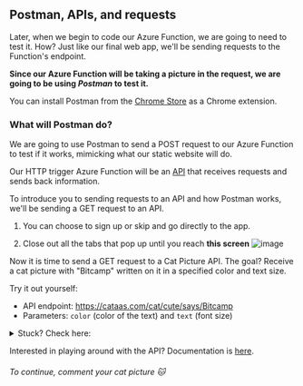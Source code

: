 ## Postman, APIs, and requests

Later, when we begin to code our Azure Function, we are going to need to test it. How? Just like our final web app, we'll be sending requests to the Function's endpoint.

**Since our Azure Function will be taking a picture in the request, we are going to be using *Postman* to test it.**

You can install Postman from the [Chrome Store](https://chrome.google.com/webstore/detail/postman/fhbjgbiflinjbdggehcddcbncdddomop?hl=en) as a Chrome extension.

### What will Postman do?

We are going to use Postman to send a POST request to our Azure Function to test if it works, mimicking what our static website will do.

Our HTTP trigger Azure Function will be an [API](https://www.youtube.com/watch?v=s7wmiS2mSXY) that receives requests and sends back information.

To introduce you to sending requests to an API and how Postman works, we'll be sending a GET request to an API.

1. You can choose to sign up or skip and go directly to the app.

2. Close out all the tabs that pop up until you reach **this screen**
![image](https://user-images.githubusercontent.com/69332964/98034295-c46a9380-1de4-11eb-8f8d-ca508f4e04ef.png)

Now it is time to send a GET request to a Cat Picture API.
The goal? Receive a cat picture with "Bitcamp" written on it in a specified color and text size.

Try it out yourself:
* API endpoint: https://cataas.com/cat/cute/says/Bitcamp
* Parameters: `color` (color of the text) and `text` (font size)

<details>
<summary>Stuck? Check here:</summary>
<br>

1. **Specifying the API Endpoint:** Enter https://cataas.com/cat/cute/says/Bitcamp, which is the API endpoint, into the text box next to GET
  
![image](https://user-images.githubusercontent.com/69332964/98034882-ad787100-1de5-11eb-83fd-9cb73f78beae.png)

2. **Setting Parameters:** Click on "Params" and enter `color` into Key and the color you want (eg. blue) into Value. Enter `text` into the next Key row and a number (eg. 50) into Value.

3. **Click `Send` to get your cat picture**
</details>

Interested in playing around with the API? Documentation is [here](https://cataas.com/#/).

###### To continue, comment your cat picture 🐱
